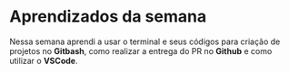 # Aprendizados da semana

Nessa semana aprendi a usar o terminal e seus códigos para criação de projetos no **Gitbash**, como realizar a entrega do PR no **Github** e como utilizar o **VSCode**.